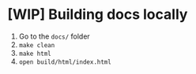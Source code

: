 [WIP] Building docs locally
===========================

1. Go to the `docs/` folder
2. `make clean`
3. `make html`
4. `open build/html/index.html`
